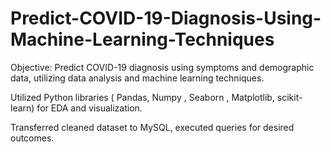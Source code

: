 # Predict-COVID-19-Diagnosis-Using-Machine-Learning-Techniques
Objective: Predict COVID-19 diagnosis using symptoms and demographic data, utilizing data analysis and machine learning techniques.

Utilized Python libraries ( Pandas, Numpy , Seaborn , Matplotlib, scikit-learn) for EDA and visualization.

Transferred cleaned dataset to MySQL, executed queries for desired outcomes.
